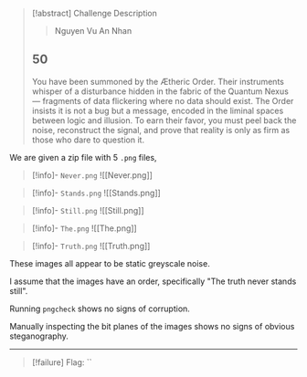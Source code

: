 > [!abstract] Challenge Description
> > Nguyen Vu An Nhan
> ## 50
> You have been summoned by the Ætheric Order. Their instruments whisper of a disturbance hidden in the fabric of the Quantum Nexus — fragments of data flickering where no data should exist. The Order insists it is not a bug but a message, encoded in the liminal spaces between logic and illusion. To earn their favor, you must peel back the noise, reconstruct the signal, and prove that reality is only as firm as those who dare to question it.

We are given a zip file with 5 `.png` files,

> [!info]- `Never.png`
> ![[Never.png]]

> [!info]- `Stands.png`
> ![[Stands.png]]

> [!info]- `Still.png`
> ![[Still.png]]

> [!info]- `The.png`
> ![[The.png]]

> [!info]- `Truth.png`
> ![[Truth.png]]

These images all appear to be static greyscale noise.

I assume that the images have an order, specifically "The truth never stands still".

Running `pngcheck` shows no signs of corruption.

Manually inspecting the bit planes of the images shows no signs of obvious steganography.




---
> [!failure] Flag: ``
